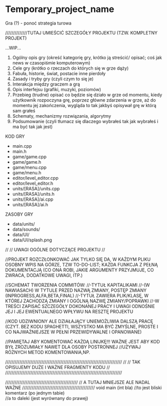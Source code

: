 ﻿Temporary_project_name
======================

Gra (?) - ponoć strategia turowa


//////////////TUTAJ UMIEŚCIĆ SZCZEGÓŁY PROJEKTU (TZW. KOMPLETNY PROJEKT)

...WIP...
1) Ogólny opis gry (okreść kategorię gry, krótko ją streścić/ opisać; coś jak news w czasopiśmie komputerowym)
2) Cele gry (krótko o rzeczach do których się w grze dąży)
3) Fabuła, historie, świat, postacie inne pierdoły
4) Zasady i tryby gry (czyli czym to się je)
5) Interakcja między graczem a grą 
6) Opis interfejsu (grafiki, muzyki, poziomów)
7) Przebieg (trudne) opisać co będzie się działo w grze od momentu, kiedy użytkownik rozpoczyna grę, poprzez główne zdarzenia w grze, aż do momentu jej zakończenia, wygląda to tak jakbyś opisywał grę w którą sam grałeś
8) Schematy, mechanizmy rozwiązania, algorytmy
9) Podsumowanie (czyli tłumacz się dlaczego wybrałeś tak jak wybrałeś i ma być tak jak jest)

KOD GRY
- main.cpp
- main.h
- game/game.cpp
- game/game.h
- game/menu.cpp
- game/menu.h
- editor/level_editor.cpp
- editor/level_editor.h
- units/[RASA]/units.cpp
- units/[RASA]/units.h
- units/[RASA]/ai.cpp
- units/[RASA]/ai.h

ZASOBY GRY
- data/units/
- data/sounds/
- data/UI/
- data/UI/splash.png


//
//  UWAGI OGÓLNE DOTYCZĄCE PROJEKTU
//


//PROJEKT ROZCZŁONKOWAĆ JAK TYLKO SIĘ DA, W KAŻDYM PLIKU OSOBNY WPIS NA GÓRZE, TZW TO-DO-LIST; KAŻDA FUNKCJA Z PEŁNĄ DOKUMENTACJĄ (CO ONA ROBI, JAKIE ARGUMENTY PRZYJMUJE, CO ZWRACA, DODATKOWE UWAGI, ITP.)

//SCHEMAT TWORZENIA COMMITÓW:
//-TYTUŁ KAPITALIKAMI
//-(W NAWIASACH) W TYTULE PRZED NAZWĄ ZMIANY, POSTĘP ZMIANY (INPROGRESS,ALFA,BETA,FINAL)
//-TYTUŁ ZAWIERA PLIK/KLASĘ, W KTÓREJ ZACHODZĄ ZMIANY I OGÓLNĄ NAZWĘ ZMIANY/POPRAWKI
//-W TREŚCI ZAPISAĆ SZCZEGÓŁY DOKONANEJ PRACY I UWAGI ODNOŚNIE JEJ I JEJ EWENTUALNEGO WPŁYWU
NA RESZTĘ PROJEKTU

//KOD UDZIWNIONY ALE DZIAŁAJĄCY UNIEMOŻLIWIA DALSZĄ PRACĘ (CZYT. BEZ KODU SPAGHETTI, WSZYSTKO MA BYĆ ZMYŚLNE, PROSTE I CO NAJWAŻNIEJSZE W PEŁNI PRZEWIDYWALNE I OPANOWANE)

//PAMIĘTAJ ABY KOMENTOWAĆ KAŻDĄ LINIJKĘ!!! WAŻNE JEST ABY KOD BYŁ ZROZUMIAŁY NAWET DLA OSOBY POSTRONNEJ
//UŻYWAJ RÓŻNYCH METOD KOMENTOWANIA,NP.

//////////////////////////////////////////////////////////////////////////
//
//		TAK OPISUJEMY DUŻE I WAŻNE FRAGMENTY KODU
//
//////////////////////////////////////////////////////////////////////////


//////////////////////////////////////////////
//	A TUTAJ MNIEJSZE ALE NADAL WAŻNE
//////////////////////////////////////////////
void main (int bla)	//to jest bliski komentarz (po jednym tabie)	
		   				                                //a to daleki (jest wyrównany do prawej)
